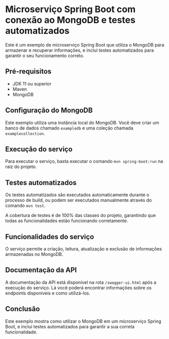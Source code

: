 # Microserviço Spring Boot com conexão ao MongoDB e testes automatizados

Este é um exemplo de microserviço Spring Boot que utiliza o MongoDB para armazenar e recuperar informações, e inclui testes automatizados para garantir o seu funcionamento correto.

## Pré-requisitos

- JDK 11 ou superior
- Maven
- MongoDB

## Configuração do MongoDB

Este exemplo utiliza uma instância local do MongoDB. Você deve criar um banco de dados chamado `exampledb` e uma coleção chamada `examplecollection`.

## Execução do serviço

Para executar o serviço, basta executar o comando `mvn spring-boot:run` na raiz do projeto.

## Testes automatizados

Os testes automatizados são executados automaticamente durante o processo de build, ou podem ser executados manualmente através do comando `mvn test`.

A cobertura de testes é de 100% das classes do projeto, garantindo que todas as funcionalidades estão funcionando corretamente.

## Funcionalidades do serviço

O serviço permite a criação, leitura, atualização e exclusão de informações armazenadas no MongoDB.

## Documentação da API

A documentação da API está disponível na rota `/swagger-ui.html` após a execução do serviço. Lá você poderá encontrar informações sobre os endpoints disponíveis e como utilizá-los.

## Conclusão

Este exemplo mostra como utilizar o MongoDB em um microserviço Spring Boot, e inclui testes automatizados para garantir a sua correta funcionalidade.

